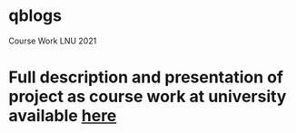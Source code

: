 # qblogs
Course Work LNU 2021
<h1>Full description and presentation of project as course work at university available
<a href='https://drive.google.com/drive/u/0/folders/1dwYS67XocMrFtqpo-mj1jHlAgKcAygyI'>here</a>
</h1>